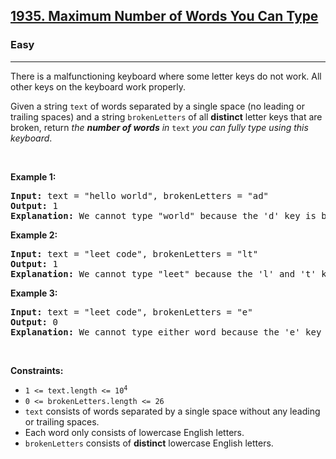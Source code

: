 <h2><a href="https://leetcode.com/problems/maximum-number-of-words-you-can-type/">1935. Maximum Number of Words You Can Type</a></h2><h3>Easy</h3><hr><div style="user-select: auto;"><p style="user-select: auto;">There is a malfunctioning keyboard where some letter keys do not work. All other keys on the keyboard work properly.</p>

<p style="user-select: auto;">Given a string <code style="user-select: auto;">text</code> of words separated by a single space (no leading or trailing spaces) and a string <code style="user-select: auto;">brokenLetters</code> of all <strong style="user-select: auto;">distinct</strong> letter keys that are broken, return <em style="user-select: auto;">the <strong style="user-select: auto;">number of words</strong> in</em> <code style="user-select: auto;">text</code> <em style="user-select: auto;">you can fully type using this keyboard</em>.</p>

<p style="user-select: auto;">&nbsp;</p>
<p style="user-select: auto;"><strong style="user-select: auto;">Example 1:</strong></p>

<pre style="position: relative; user-select: auto;"><strong style="user-select: auto;">Input:</strong> text = "hello world", brokenLetters = "ad"
<strong style="user-select: auto;">Output:</strong> 1
<strong style="user-select: auto;">Explanation:</strong> We cannot type "world" because the 'd' key is broken.
<div class="open_grepper_editor" title="Edit &amp; Save To Grepper" style="user-select: auto;"></div></pre>

<p style="user-select: auto;"><strong style="user-select: auto;">Example 2:</strong></p>

<pre style="position: relative; user-select: auto;"><strong style="user-select: auto;">Input:</strong> text = "leet code", brokenLetters = "lt"
<strong style="user-select: auto;">Output:</strong> 1
<strong style="user-select: auto;">Explanation:</strong> We cannot type "leet" because the 'l' and 't' keys are broken.
<div class="open_grepper_editor" title="Edit &amp; Save To Grepper" style="user-select: auto;"></div></pre>

<p style="user-select: auto;"><strong style="user-select: auto;">Example 3:</strong></p>

<pre style="position: relative; user-select: auto;"><strong style="user-select: auto;">Input:</strong> text = "leet code", brokenLetters = "e"
<strong style="user-select: auto;">Output:</strong> 0
<strong style="user-select: auto;">Explanation:</strong> We cannot type either word because the 'e' key is broken.
<div class="open_grepper_editor" title="Edit &amp; Save To Grepper" style="user-select: auto;"></div></pre>

<p style="user-select: auto;">&nbsp;</p>
<p style="user-select: auto;"><strong style="user-select: auto;">Constraints:</strong></p>

<ul style="user-select: auto;">
	<li style="user-select: auto;"><code style="user-select: auto;">1 &lt;= text.length &lt;= 10<sup style="user-select: auto;">4</sup></code></li>
	<li style="user-select: auto;"><code style="user-select: auto;">0 &lt;= brokenLetters.length &lt;= 26</code></li>
	<li style="user-select: auto;"><code style="user-select: auto;">text</code> consists of words separated by a single space without any leading or trailing spaces.</li>
	<li style="user-select: auto;">Each word only consists of lowercase English letters.</li>
	<li style="user-select: auto;"><code style="user-select: auto;">brokenLetters</code> consists of <strong style="user-select: auto;">distinct</strong> lowercase English letters.</li>
</ul>
</div>